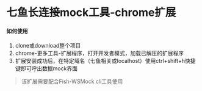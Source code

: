 # 七鱼长连接mock工具-chrome扩展

#### 如何使用

1. clone或download整个项目
2. chrome-更多工具-扩展程序，打开开发者模式，加载已解压的扩展程序
3. 扩展安装成功后，在特定域名（七鱼相关或localhost）使用ctrl+shift+h快捷键即可呼出数据mock界面

> 该扩展需要配合Fish-WSMock cli工具使用